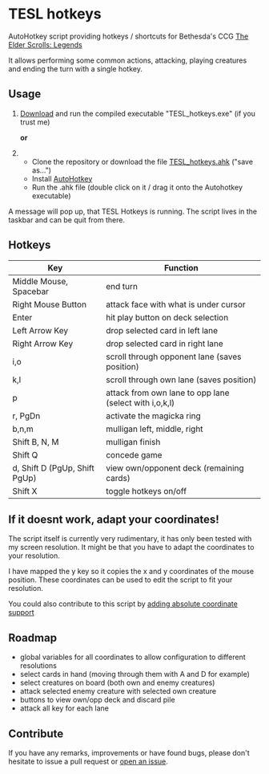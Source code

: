 # TESL hotkeys

AutoHotkey script providing hotkeys / shortcuts for Bethesda's CCG [The Elder Scrolls: Legends][1]

It allows performing some common actions, attacking, playing creatures and ending the turn with a single hotkey.

## Usage

1. [Download][2] and run the compiled executable "TESL_hotkeys.exe" (if you trust me)

    __or__

2. * Clone the repository or download the file [TESL_hotkeys.ahk][3] ("save as...")
   * Install [AutoHotkey][4]
   * Run the .ahk file (double click on it / drag it onto the Autohotkey executable)

A message will pop up, that TESL Hotkeys is running.
The script lives in the taskbar and can be quit from there.

##  Hotkeys

Key | Function
--- | ---
Middle Mouse, Spacebar | end turn  
Right Mouse Button | attack face with what is under cursor    
Enter | hit play button on deck selection  
Left Arrow Key | drop selected card in left lane
Right Arrow Key | drop selected card in right lane  
i,o | scroll through opponent lane (saves position)
k,l | scroll through own lane (saves position)
p | attack from own lane to opp lane (select with i,o,k,l)
r, PgDn | activate the magicka ring
b,n,m | mulligan left, middle, right  
Shift B, N, M | mulligan finish
Shift Q | concede game  
d, Shift D (PgUp, Shift PgUp) | view own/opponent deck (remaining cards)
Shift X | toggle hotkeys on/off   

## If it doesnt work, adapt your coordinates!

The script itself is currently very rudimentary, it has only been tested with my screen resolution. It might be that you have to adapt the coordinates to your resolution.

I have mapped the y key so it copies the x and y coordinates of the mouse position. These coordinates can be used to edit the script to fit your resolution.

You could also contribute to this script by [adding absolute coordinate support][5]

## Roadmap

- global variables for all coordinates to allow configuration to different resolutions
- select cards in hand (moving through them with A and D for example)
- select creatures on board (both own and enemy creatures)
- attack selected enemy creature with selected own creature
- buttons to view own/opp deck and discard pile
- attack all key for each lane

## Contribute
If you have any remarks, improvements or have found bugs, please don't hesitate to issue a pull request or [open an issue][6].

[1]: https://legends.bethesda.net/
[2]: https://github.com/minotalen/TESL-hotkey/raw/master/TESL_hotkeys.exe
[3]: https://raw.githubusercontent.com/minotalen/TESL-hotkey/master/TESL_hotkeys.ahk
[4]: http://ahkscript.org/download/
[5]: https://github.com/minotalen/TESL-hotkey/issues/2
[6]: https://github.com/minotalen/TESL-hotkey/issues/new
